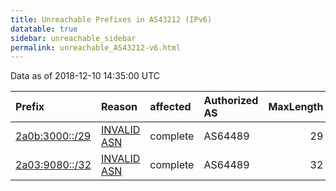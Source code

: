 ```yaml
---
title: Unreachable Prefixes in AS43212 (IPv6)
datatable: true
sidebar: unreachable_sidebar
permalink: unreachable_AS43212-v6.html
---
```


Data as of 2018-12-10 14:35:00 UTC


<div class="datatable-begin"></div>

| Prefix                                                 | Reason                                                                                                | affected   | Authorized AS   |   MaxLength | Anchor                                         |   unreachable /48s |
|:-------------------------------------------------------|:------------------------------------------------------------------------------------------------------|:-----------|:----------------|------------:|:-----------------------------------------------|-------------------:|
| [2a0b:3000::/29](https://stat.ripe.net/2a0b:3000::/29) | [INVALID ASN](https://rpki-validator.ripe.net/announcement-preview?asn=AS43212&prefix=2a0b:3000::/29) | complete   | AS64489         |          29 | [RIPE](unreachable_RIPE_NCC_RPKI_Root-v6.html) |             524288 |
| [2a03:9080::/32](https://stat.ripe.net/2a03:9080::/32) | [INVALID ASN](https://rpki-validator.ripe.net/announcement-preview?asn=AS43212&prefix=2a03:9080::/32) | complete   | AS64489         |          32 | [RIPE](unreachable_RIPE_NCC_RPKI_Root-v6.html) |              65536 |

<div class="datatable-end"></div>
